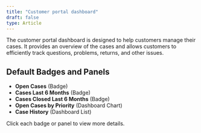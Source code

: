 ```yaml
---
title: "Customer portal dashboard"
draft: false
type: Article
---
```




The customer portal dashboard is designed to help customers manage their cases. It provides an overview of the cases and allows customers to efficiently track questions, problems, returns, and other issues. 

## Default Badges and Panels
* **Open Cases** (Badge)
* **Cases Last 6 Months** (Badge)
* **Cases Closed Last 6 Months** (Badge)
* **Open Cases by Priority** (Dashboard Chart)
* **Case History** (Dashboard List)

Click each badge or panel to view more details. 
